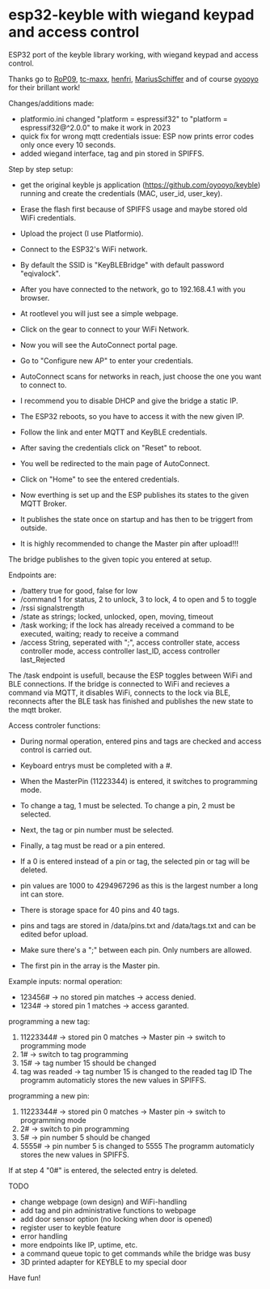 # esp32-keyble with wiegand keypad and access control

ESP32 port of the keyble library
working, with wiegand keypad and access control.

Thanks go to <a href="https://github.com/RoP09">RoP09</a>, <a href="https://github.com/tc-maxx">tc-maxx</a>, <a href="https://github.com/henfri">henfri</a>, <a href="https://github.com/MariusSchiffer">MariusSchiffer</a> and of course <a href="https://github.com/oyooyo">oyooyo</a> for their brillant work!

Changes/additions made:

- platformio.ini changed "platform = espressif32" to "platform = espressif32@^2.0.0" to make it work in 2023
- quick fix for wrong mqtt credentials issue: ESP now prints error codes only once every 10 seconds.
- added wiegand interface, tag and pin stored in SPIFFS.

Step by step setup:

- get the original keyble js application (https://github.com/oyooyo/keyble) running and create the credentials (MAC, user_id, user_key).
- Erase the flash first because of SPIFFS usage and maybe stored old WiFi credentials.
- Upload the project (I use Platformio).
- Connect to the ESP32's WiFi network.
- By default the SSID is "KeyBLEBridge" with default password "eqivalock".
- After you have connected to the network, go to 192.168.4.1 with you browser.
- At rootlevel you will just see a simple webpage.
- Click on the gear to connect to your WiFi Network.
- Now you will see the AutoConnect portal page.
- Go to "Configure new AP" to enter your credentials.
- AutoConnect scans for networks in reach, just choose the one you want to connect to.
- I recommend you to disable DHCP and give the bridge a static IP.
- The ESP32 reboots, so you have to access it with the new given IP.
- Follow the link and enter MQTT and KeyBLE credentials.
- After saving the credentials click on "Reset" to reboot.
- You well be redirected to the main page of AutoConnect.
- Click on "Home" to see the entered credentials.
- Now everthing is set up and the ESP publishes its states to the given MQTT Broker.
- It publishes the state once on startup and has then to be triggert from outside.

- It is highly recommended to change the Master pin after upload!!!

The bridge publishes to the given topic you entered at setup.

Endpoints are:

- /battery true for good, false for low
- /command 1 for status, 2 to unlock, 3 to lock, 4 to open and 5 to toggle
- /rssi signalstrength
- /state as strings; locked, unlocked, open, moving, timeout
- /task working; if the lock has already received a command to be executed, waiting; ready to receive a command
- /access String, seperated with ";", access controller state, access controller mode, access controller last_ID, access controller last_Rejected

The /task endpoint is usefull, because the ESP toggles between WiFi and BLE connections. If the bridge is connected to WiFi and recieves a command via MQTT, it disables WiFi, connects to the lock via BLE, reconnects after the BLE task has finished and publishes the new state to the mqtt broker.

Access controler functions:
- During normal operation, entered pins and tags are checked and access control is carried out.
- Keyboard entrys must be completed with a #.
- When the MasterPin (11223344) is entered, it switches to programming mode.
- To change a tag, 1 must be selected. To change a pin, 2 must be selected.
- Next, the tag or pin number must be selected.
- Finally, a tag must be read or a pin entered.
- If a 0 is entered instead of a pin or tag, the selected pin or tag will be deleted.

- pin values are 1000 to 4294967296 as this is the largest number a long int can store.
- There is storage space for 40 pins and 40 tags.
- pins and tags are stored in /data/pins.txt and /data/tags.txt and can be edited befor upload.
- Make sure there's a ";" between each pin. Only numbers are allowed. 
- The first pin in the array is the Master pin.

Example inputs:
normal operation:
- 123456# -> no stored pin matches -> access denied.
- 1234# -> stored pin 1 matches -> access garanted.

programming a new tag:
1. 11223344# -> stored pin 0 matches -> Master pin -> switch to programming mode
2. 1# -> switch to tag programming
3. 15# -> tag number 15 should be changed
4. tag was readed -> tag number 15 is changed to the readed tag ID
  The programm automaticly stores the new values in SPIFFS.

programming a new pin:
1. 11223344# -> stored pin 0 matches -> Master pin -> switch to programming mode
2. 2# -> switch to pin programming
3. 5# -> pin number 5 should be changed
4. 5555# -> pin number 5 is changed to 5555
  The programm automaticly stores the new values in SPIFFS.

If at step 4 "0#" is entered, the selected entry is deleted.

TODO
- change webpage (own design) and WiFi-handling
- add tag and pin administrative functions to webpage
- add door sensor option (no locking when door is opened)
- register user to keyble feature
- error handling
- more endpoints like IP, uptime, etc.
- a command queue topic to get commands while the bridge was busy
- 3D printed adapter for KEYBLE to my special door

Have fun!
